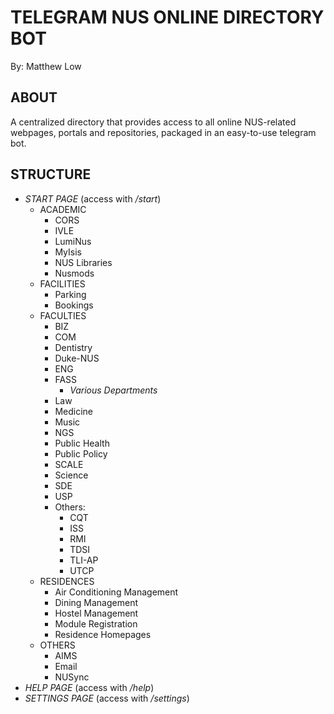 # TELEGRAM NUS ONLINE DIRECTORY BOT  
By: Matthew Low

## ABOUT
A centralized directory that provides access to all online NUS-related webpages, portals and repositories, packaged in an easy-to-use telegram bot.

## STRUCTURE
 * *START PAGE* (access with _/start_)
     - ACADEMIC
         + CORS
         + IVLE
         + LumiNus
         + MyIsis
         + NUS Libraries
         + Nusmods
     - FACILITIES
         + Parking
         + Bookings
     - FACULTIES
         + BIZ
         + COM
         + Dentistry
         + Duke-NUS
         + ENG
         + FASS
             * _Various Departments_
         + Law
         + Medicine
         + Music
         + NGS
         + Public Health
         + Public Policy
         + SCALE
         + Science
         + SDE
         + USP
         + Others:
             * CQT
             * ISS
             * RMI
             * TDSI
             * TLI-AP
             * UTCP
     - RESIDENCES
         + Air Conditioning Management
         + Dining Management
         + Hostel Management
         + Module Registration
         + Residence Homepages
     - OTHERS
         + AIMS
         + Email
         + NUSync
 * *HELP PAGE* (access with _/help_)
 * *SETTINGS PAGE* (access with _/settings_)
